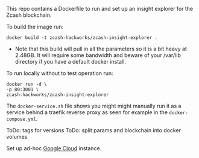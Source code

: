 This repo contains a Dockerfile to run and set up an insight explorer for the Zcash blockchain.

To build the image run:

`docker build -t zcash-hackworks/zcash-insight-explorer .`

* Note that this build will pull in all the parameters so it is a bit heavy at 2.48GB. It will require some bandwidth and beware of your /var/lib directory if you have a default docker install.

To run locally without to test operation run:

```
docker run -d \
-p 80:3001 \
zcash-hackworks/zcash-insight-explorer
```

The `docker-service.sh` file shows you might might manually run it as a service behind a traefik reverse proxy as seen for example in the `docker-compose.yml`.

ToDo: tags for versions
ToDo: split params and blockchain into docker volumes

Set up ad-hoc [Google Cloud](./docs/ad_hoc_gcp.md) instance.

